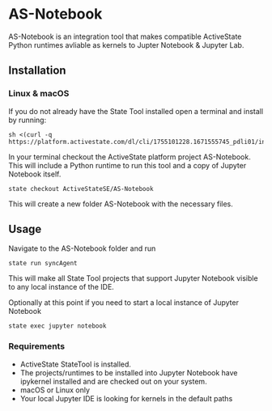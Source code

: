 # AS-Notebook

AS-Notebook is an integration tool that makes compatible ActiveState Python runtimes avliable as kernels to Jupter Notebook & Jupyter Lab.

## Installation

### Linux & macOS
If you do not already have the State Tool installed open a terminal and install by running:
```
sh <(curl -q https://platform.activestate.com/dl/cli/1755101228.1671555745_pdli01/install.sh)
```
In your terminal checkout the ActiveState platform project AS-Notebook. This will include a Python runtime to run this tool and a copy of Jupyter Notebook itself.
```
state checkout ActiveStateSE/AS-Notebook
```
This will create a new folder AS-Notebook with the necessary files.

## Usage

Navigate to the AS-Notebook folder and run

```
state run syncAgent
```
This will make all State Tool projects that support Jupyter Notebook visible to any local instance of the IDE. 

Optionally at this point if you need to start a local instance of Jupyter Notebook

```
state exec jupyter notebook
```


### Requirements

* ActiveState StateTool is installed.
* The projects/runtimes to be installed into Jupyter Notebook have ipykernel installed and are checked out on your system.
* macOS or Linux only
* Your local Jupyter IDE is looking for kernels in the default paths 
